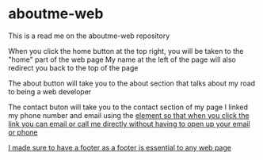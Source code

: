 # aboutme-web

This is a read me on the aboutme-web repository

When you click the home button at the top right, you will be taken to the "home" part of the web page
My name at the left of the page will also redirect you back to the top of the page

The about button will take you to the about section that talks about my road to being a web developer


The contact buton will take you to the contact section of my page
I linked my phone number and email using the <a href> element so that when you click the link you can email or call me directly without having to open up your email or phone

I made sure to have a footer as a footer is essential to any web page